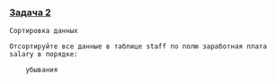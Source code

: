 ### [Задача 2](https://autotest.gb.ru/problems/160?lesson_id=386941&_ga=2.166420022.907329519.1700413879-8102908836.1699019265)

```
Сортировка данных

Отсортируйте все данные в таблице staff по полю заработная плата salary в порядке:

    убывания

```
